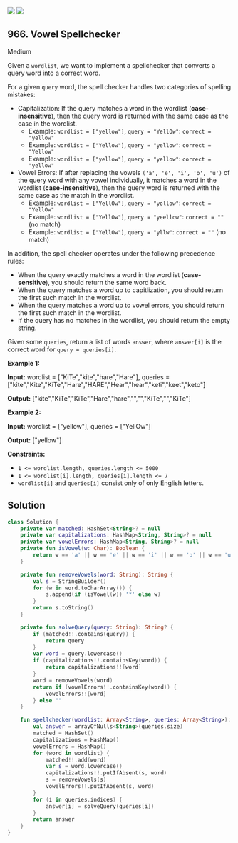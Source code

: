 [![](https://img.shields.io/github/stars/javadev/LeetCode-in-Kotlin?label=Stars&style=flat-square)](https://github.com/javadev/LeetCode-in-Kotlin)
[![](https://img.shields.io/github/forks/javadev/LeetCode-in-Kotlin?label=Fork%20me%20on%20GitHub%20&style=flat-square)](https://github.com/javadev/LeetCode-in-Kotlin/fork)

## 966\. Vowel Spellchecker

Medium

Given a `wordlist`, we want to implement a spellchecker that converts a query word into a correct word.

For a given `query` word, the spell checker handles two categories of spelling mistakes:

*   Capitalization: If the query matches a word in the wordlist (**case-insensitive**), then the query word is returned with the same case as the case in the wordlist.
    *   Example: `wordlist = ["yellow"]`, `query = "YellOw"`: `correct = "yellow"`
    *   Example: `wordlist = ["Yellow"]`, `query = "yellow"`: `correct = "Yellow"`
    *   Example: `wordlist = ["yellow"]`, `query = "yellow"`: `correct = "yellow"`
*   Vowel Errors: If after replacing the vowels `('a', 'e', 'i', 'o', 'u')` of the query word with any vowel individually, it matches a word in the wordlist (**case-insensitive**), then the query word is returned with the same case as the match in the wordlist.
    *   Example: `wordlist = ["YellOw"]`, `query = "yollow"`: `correct = "YellOw"`
    *   Example: `wordlist = ["YellOw"]`, `query = "yeellow"`: `correct = ""` (no match)
    *   Example: `wordlist = ["YellOw"]`, `query = "yllw"`: `correct = ""` (no match)

In addition, the spell checker operates under the following precedence rules:

*   When the query exactly matches a word in the wordlist (**case-sensitive**), you should return the same word back.
*   When the query matches a word up to capitlization, you should return the first such match in the wordlist.
*   When the query matches a word up to vowel errors, you should return the first such match in the wordlist.
*   If the query has no matches in the wordlist, you should return the empty string.

Given some `queries`, return a list of words `answer`, where `answer[i]` is the correct word for `query = queries[i]`.

**Example 1:**

**Input:** wordlist = ["KiTe","kite","hare","Hare"], queries = ["kite","Kite","KiTe","Hare","HARE","Hear","hear","keti","keet","keto"]

**Output:** ["kite","KiTe","KiTe","Hare","hare","","","KiTe","","KiTe"]

**Example 2:**

**Input:** wordlist = ["yellow"], queries = ["YellOw"]

**Output:** ["yellow"]

**Constraints:**

*   `1 <= wordlist.length, queries.length <= 5000`
*   `1 <= wordlist[i].length, queries[i].length <= 7`
*   `wordlist[i]` and `queries[i]` consist only of only English letters.

## Solution

```kotlin
class Solution {
    private var matched: HashSet<String>? = null
    private var capitalizations: HashMap<String, String>? = null
    private var vowelErrors: HashMap<String, String>? = null
    private fun isVowel(w: Char): Boolean {
        return w == 'a' || w == 'e' || w == 'i' || w == 'o' || w == 'u'
    }

    private fun removeVowels(word: String): String {
        val s = StringBuilder()
        for (w in word.toCharArray()) {
            s.append(if (isVowel(w)) '*' else w)
        }
        return s.toString()
    }

    private fun solveQuery(query: String): String? {
        if (matched!!.contains(query)) {
            return query
        }
        var word = query.lowercase()
        if (capitalizations!!.containsKey(word)) {
            return capitalizations!![word]
        }
        word = removeVowels(word)
        return if (vowelErrors!!.containsKey(word)) {
            vowelErrors!![word]
        } else ""
    }

    fun spellchecker(wordlist: Array<String>, queries: Array<String>): Array<String?> {
        val answer = arrayOfNulls<String>(queries.size)
        matched = HashSet()
        capitalizations = HashMap()
        vowelErrors = HashMap()
        for (word in wordlist) {
            matched!!.add(word)
            var s = word.lowercase()
            capitalizations!!.putIfAbsent(s, word)
            s = removeVowels(s)
            vowelErrors!!.putIfAbsent(s, word)
        }
        for (i in queries.indices) {
            answer[i] = solveQuery(queries[i])
        }
        return answer
    }
}
```